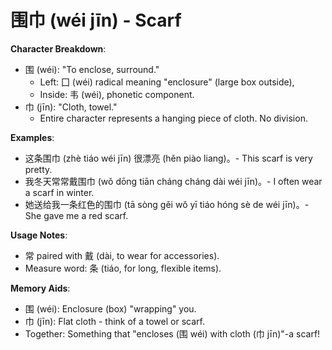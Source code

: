 # **围巾 (wéi jīn) - Scarf**

**Character Breakdown**:  
- 围 (wéi): "To enclose, surround."
  - Left: 囗 (wéi) radical meaning "enclosure" (large box outside),
  - Inside: 韦 (wéi), phonetic component.  
- 巾 (jīn): "Cloth, towel."
  - Entire character represents a hanging piece of cloth. No division.

**Examples**:  
- 这条围巾 (zhè tiáo wéi jīn) 很漂亮 (hěn piào liang)。- This scarf is very pretty.  
- 我冬天常常戴围巾 (wǒ dōng tiān cháng cháng dài wéi jīn)。- I often wear a scarf in winter.  
- 她送给我一条红色的围巾 (tā sòng gěi wǒ yī tiáo hóng sè de wéi jīn)。- She gave me a red scarf.

**Usage Notes**:  
- 常 paired with 戴 (dài, to wear for accessories).  
- Measure word: 条 (tiáo, for long, flexible items).

**Memory Aids**:  
- 围 (wéi): Enclosure (box) "wrapping" you.  
- 巾 (jīn): Flat cloth - think of a towel or scarf.  
- Together: Something that "encloses (围 wéi) with cloth (巾 jīn)"-a scarf!